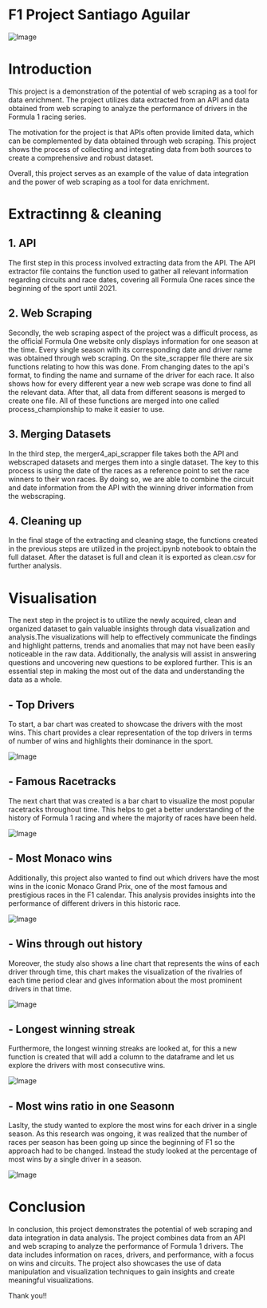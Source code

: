 # F1 Project Santiago Aguilar

![Image](img/portada.png)

# Introduction

This project is a demonstration of the potential of web scraping as a tool for data enrichment. The project utilizes data extracted from an API and data obtained from web scraping to analyze the performance of drivers in the Formula 1 racing series.

The motivation for the project is that APIs often provide limited data, which can be complemented by data obtained through web scraping. This project shows the process of collecting and integrating data from both sources to create a comprehensive and robust dataset.

Overall, this project serves as an example of the value of data integration and the power of web scraping as a tool for data enrichment.

# Extractinng & cleaning 

## 1. API
The first step in this process involved extracting data from the API. The API extractor file contains the function used to gather all relevant information regarding circuits and race dates, covering all Formula One races since the beginning of the sport until 2021.

## 2. Web Scraping
Secondly, the web scraping aspect of the project was a difficult process, as the official Formula One website only displays information for one season at the time. Every single season with its corresponding date and driver name was obtained through web scraping.  On the site_scrapper file there are six functions relating to how this was done. From changing dates to the api's format, to finding the name and surname of the driver for each race. It also shows how for every different year a new web scrape was done to find all the relevant data. After that, all data from different seasons is merged to create one file. All of these functions are merged into one called process_championship to make it easier to use. 

## 3. Merging Datasets
In the third step, the merger4_api_scrapper file takes both the API and webscraped datasets and merges them into a single dataset. The key to this process is using the date of the races as a reference point to set the race winners to their won races. By doing so, we are able to combine the circuit and date information from the API with the winning driver information from the webscraping.

## 4. Cleaning up
In the final stage of the extracting and cleaning stage, the functions created in the previous steps are utilized in the project.ipynb notebook to obtain the full dataset. After the dataset is full and clean it is exported as clean.csv for further analysis.

# Visualisation

The next step in the project is to utilize the newly acquired, clean and organized dataset to gain valuable insights through data visualization and analysis.The visualizations will help to effectively communicate the findings and highlight patterns, trends and anomalies that may not have been easily noticeable in the raw data. Additionally, the analysis will assist in answering questions and uncovering new questions to be explored further. This is an essential step in making the most out of the data and understanding the data as a whole.

## - Top Drivers
To start, a bar chart was created to showcase the drivers with the most wins. This chart provides a clear representation of the top drivers in terms of number of wins and highlights their dominance in the sport. 

![Image](img/1.png)

## - Famous Racetracks
The next chart that was created is a bar chart to visualize the most popular racetracks throughout time. This helps to get a better understanding of the history of Formula 1 racing and where the majority of races have been held.

![Image](img/2.png)

## - Most Monaco wins
Additionally, this project also wanted to find out which drivers have the most wins in the iconic Monaco Grand Prix, one of the most famous and prestigious races in the F1 calendar. This analysis provides insights into the performance of different drivers in this historic race.

![Image](img/3.png)

## - Wins through out history
Moreover, the study also shows a line chart that represents the wins of each driver through time, this chart makes the visualization of the rivalries of each time period clear and gives information about the most prominent drivers in that time. 

![Image](img/New4.png)

## - Longest winning streak
Furthermore, the longest winning streaks are looked at, for this a new function is created that will add a column to the dataframe and let us explore the drivers with most consecutive wins.

![Image](img/5.png)

## - Most wins ratio in one Seasonn
Laslty, the study wanted to explore the most wins for each driver in a single season. As this research was ongoing, it was realized that the number of races per season has been going up since the beginning of F1 so the approach had to be changed. Instead the study looked at the  percentage of most wins by a single driver in a season. 

![Image](img/6.png)

# Conclusion
In conclusion, this project demonstrates the potential of web scraping and data integration in data analysis. The project combines data from an API and web scraping to analyze the performance of Formula 1 drivers. The data includes information on races, drivers, and performance, with a focus on wins and circuits. The project also showcases the use of data manipulation and visualization techniques to gain insights and create meaningful visualizations.

Thank you!!